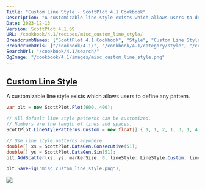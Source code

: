 ```yaml
---
Title: "Custom Line Style - ScottPlot 4.1 Cookbook"
Description: "A customizable line style exists which allows users to define any pattern."
Date: 2023-12-13
Version: ScottPlot 4.1.69
URL: /cookbook/4.1/recipes/misc_custom_line_style/
BreadcrumbNames: ["ScottPlot 4.1 Cookbook", "Style", "Custom Line Style"]
BreadcrumbUrls: ["/cookbook/4.1/", "/cookbook/4.1/category/style", "/cookbook/4.1/recipes/misc_custom_line_style/"]
SearchUrl: "/cookbook/4.1/search/"
OgImage: "/cookbook/4.1/images/misc_custom_line_style.png"
---
```


<h2><a id='custom-line-style' href='/cookbook/4.1/recipes/misc_custom_line_style/'>Custom Line Style</a></h2>

A customizable line style exists which allows users to define any pattern.

```cs
var plt = new ScottPlot.Plot(600, 400);

// All default line style patterns can be customized.
// Numbers are the length of lines and spaces.
ScottPlot.LineStylePatterns.Custom = new float[] { 1, 1, 2, 1, 3, 1, 4, 1 };

// Use line style patterns anywhere
double[] xs = ScottPlot.DataGen.Consecutive(51);
double[] ys = ScottPlot.DataGen.Sin(51);
plt.AddScatter(xs, ys, markerSize: 0, lineStyle: LineStyle.Custom, lineWidth: 5);

plt.SaveFig("misc_custom_line_style.png");
```

<img src='../../images/misc_custom_line_style.png' class='d-block mx-auto my-5' />



